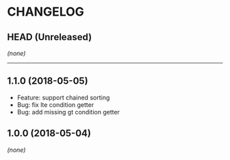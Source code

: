 CHANGELOG
=========

## HEAD (Unreleased)
_(none)_

--------------------

## 1.1.0 (2018-05-05)
* Feature: support chained sorting
* Bug: fix lte condition getter
* Bug: add missing gt condition getter

## 1.0.0 (2018-05-04)
_(none)_

